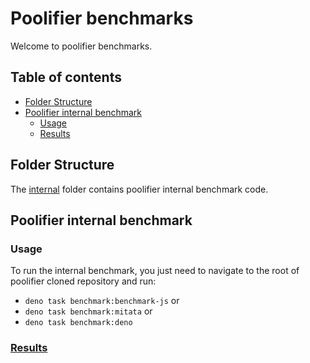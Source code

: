 # Poolifier benchmarks

Welcome to poolifier benchmarks.

## Table of contents

- [Folder Structure](#folder-structure)
- [Poolifier internal benchmark](#poolifier-internal-benchmark)
  - [Usage](#usage)
  - [Results](#results)

## Folder Structure

The [internal](./internal) folder contains poolifier internal benchmark code.

<!-- ## Poolifier benchmark versus other worker pools

See the dedicated repository
[README.md](https://github.com/poolifier/benchmark#readme). -->

## Poolifier internal benchmark

### Usage

To run the internal benchmark, you just need to navigate to the root of
poolifier cloned repository and run:

- `deno task benchmark:benchmark-js` or
- `deno task benchmark:mitata` or
- `deno task benchmark:deno`

### [Results](https://bencher.dev/perf/poolifier-web-worker)
